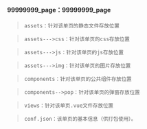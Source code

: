 #### 99999999_page：99999999_page
>`
assets：针对该单页的静态文件存放位置
`

>`
assets--->css：针对该单页的css存放位置
`

>`
assets--->js：针对该单页的js存放位置
`

>`
assets--->img：针对该单页的图片存放位置
`

>`
components：针对该单页的公共组件存放位置
`

>`
components-->pop：针对该单页的弹窗存放位置
`

>`
views：针对该单页.vue文件存放位置
`

>`
conf.json：该单页的基本信息（供打包使用）。
`
